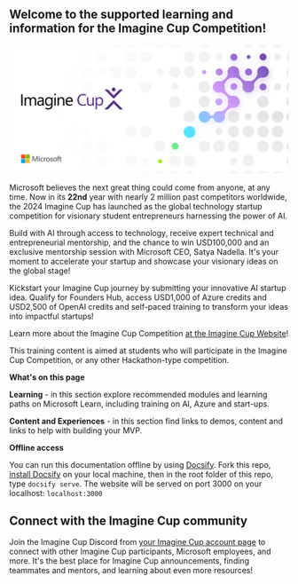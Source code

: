 ## Welcome to the supported learning and information for the Imagine Cup Competition!

![Image](https://github.com/microsoft/ImagineCup/blob/main/ImagineCupHeader.png)

Microsoft believes the next great thing could come from anyone, at any time. Now in its **22nd** year with nearly 2 million past competitors worldwide, the 2024 Imagine Cup has launched as the global technology startup competition for visionary student entrepreneurs harnessing the power of AI.

Build with AI through access to technology, receive expert technical and entrepreneurial mentorship, and the chance to win USD100,000 and an exclusive mentorship session with Microsoft CEO, Satya Nadella. It's your moment to accelerate your startup and showcase your visionary ideas on the global stage!

Kickstart your Imagine Cup journey by submitting your innovative AI startup idea. Qualify for Founders Hub, access USD1,000 of Azure credits and USD2,500 of OpenAI credits and self-paced training to transform your ideas into impactful startups! 

Learn more about the Imagine Cup Competition [at the Imagine Cup Website](https://imaginecup.microsoft.com/Events)!

This training content is aimed at students who will participate in the Imagine Cup Competition, or any other Hackathon-type competition.


**What's on this page**

**Learning** - in this section explore recommended modules and learning paths on Microsoft Learn, including training on AI, Azure and start-ups.

**Content and Experiences** - in this section find links to demos, content and links to help with building your MVP.


**Offline access**

You can run this documentation offline by using [Docsify](https://docsify.js.org/#/). Fork this repo, [install Docsify](https://docsify.js.org/#/quickstart) on your local machine,  then in the root folder of this repo, type `docsify serve`. The website will be served on port 3000 on your localhost: `localhost:3000`

## Connect with the Imagine Cup community
Join the Imagine Cup Discord  from [your Imagine Cup account page](https://imaginecup.microsoft.com/account) to connect with other Imagine Cup participants, Microsoft employees, and more. It's the best place for Imagine Cup announcements, finding teammates and mentors, and learning about even more resources!


